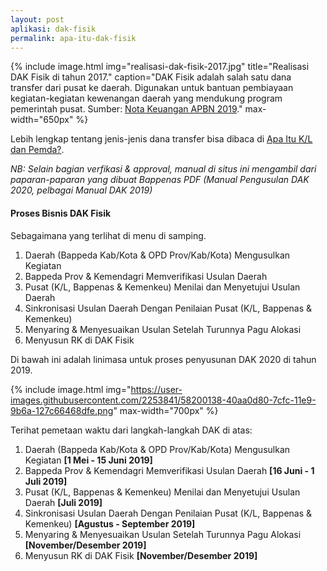 ```yaml
---
layout: post
aplikasi: dak-fisik
permalink: apa-itu-dak-fisik
---
```


{% include image.html
            img="realisasi-dak-fisik-2017.jpg"
            title="Realisasi DAK Fisik di tahun 2017."
            caption="DAK Fisik adalah salah satu dana transfer dari pusat ke daerah. Digunakan untuk bantuan pembiayaan kegiatan-kegiatan kewenangan daerah yang mendukung program pemerintah pusat. Sumber: <a href='https://www.kemenkeu.go.id/uuapbn'>Nota Keuangan APBN 2019</a>."
            max-width="650px"
            %}

Lebih lengkap tentang jenis-jenis dana transfer bisa dibaca di [Apa Itu K/L dan Pemda?](apa-itu-kl-dan-pemda).

*NB: Selain bagian verfikasi & approval, manual di situs ini mengambil dari paparan-paparan yang dibuat Bappenas PDF (Manual Pengusulan DAK 2020, pelbagai Manual DAK 2019)*

#### Proses Bisnis DAK Fisik

Sebagaimana yang terlihat di menu di samping.

1. Daerah (Bappeda Kab/Kota & OPD Prov/Kab/Kota) Mengusulkan Kegiatan
2. Bappeda Prov & Kemendagri Memverifikasi Usulan Daerah
3. Pusat (K/L, Bappenas & Kemenkeu) Menilai dan Menyetujui Usulan Daerah
4. Sinkronisasi Usulan Daerah Dengan Penilaian Pusat (K/L, Bappenas & Kemenkeu)
5. Menyaring & Menyesuaikan Usulan Setelah Turunnya Pagu Alokasi
6. Menyusun RK di DAK Fisik

Di bawah ini adalah linimasa untuk proses penyusunan DAK 2020 di tahun 2019.

{% include image.html
    img="https://user-images.githubusercontent.com/2253841/58200138-40aa0d80-7cfc-11e9-9b6a-127c66468dfe.png"
    max-width="700px"
    %}

Terihat pemetaan waktu dari langkah-langkah DAK di atas:

1. Daerah (Bappeda Kab/Kota & OPD Prov/Kab/Kota) Mengusulkan Kegiatan **[1 Mei - 15 Juni 2019]**
2. Bappeda Prov & Kemendagri Memverifikasi Usulan Daerah **[16 Juni - 1 Juli 2019]**
3. Pusat (K/L, Bappenas & Kemenkeu) Menilai dan Menyetujui Usulan Daerah **[Juli 2019]**
4. Sinkronisasi Usulan Daerah Dengan Penilaian Pusat (K/L, Bappenas & Kemenkeu) **[Agustus - September 2019]**
5. Menyaring & Menyesuaikan Usulan Setelah Turunnya Pagu Alokasi **[November/Desember 2019]**
6. Menyusun RK di DAK Fisik **[November/Desember 2019]**
